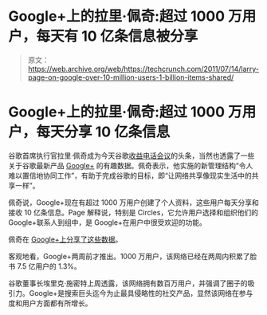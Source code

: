# Google+上的拉里·佩奇:超过 1000 万用户，每天有 10 亿条信息被分享

> 原文：<https://web.archive.org/web/https://techcrunch.com/2011/07/14/larry-page-on-google-over-10-million-users-1-billion-items-shared/>

# Google+上的拉里·佩奇:超过 1000 万用户，每天分享 10 亿条信息

谷歌首席执行官拉里·佩奇成为今天谷歌[收益电话会议](https://web.archive.org/web/20230326205256/https://techcrunch.com/2011/07/14/google-q2-2011/)的头条，当然也透露了一些关于谷歌最新产品 [Google+](https://web.archive.org/web/20230326205256/https://techcrunch.com/2011/06/28/google-plus/) 的有趣数据。佩奇表示，他实施的新管理结构“令人难以置信地协同工作”，有助于完成谷歌的目标，即“让网络共享像现实生活中的共享一样”。

佩奇说，Google+现在有超过 1000 万用户创建了个人资料，这些用户每天分享和接收 10 亿条信息。Page 解释说，特别是 Circles，它允许用户选择和组织他们的 Google+联系人到组中，是 Google+在用户中很受欢迎的功能。

佩奇在 [Google+上分享了这些数据](https://web.archive.org/web/20230326205256/https://plus.google.com/106189723444098348646/posts/dRtqKJCbpZ7?hl=en)。

客观地看，Google+两周前才推出。1000 万用户，该网络已经在两周内积累了脸书 7.5 亿用户的 1.3%。

谷歌董事长埃里克·施密特上周透露，该网络拥有数百万用户，并强调了圈子的吸引力。Google+是搜索巨头迄今为止最具侵略性的社交产品，显然该网络在参与度和用户方面都有所增长。